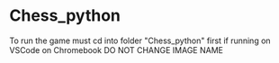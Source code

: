 # Chess_python
To run the game must cd into folder "Chess_python" first if running on VSCode on Chromebook
DO NOT CHANGE IMAGE NAME

